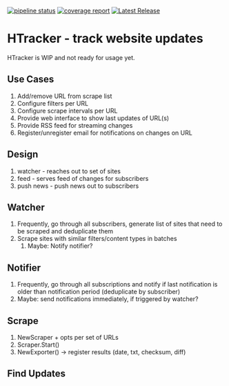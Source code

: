 [![pipeline status](https://gitlab.com/henri.philipps/htracker/badges/main/pipeline.svg)](https://gitlab.com/henri.philipps/htracker/-/commits/main)
[![coverage report](https://gitlab.com/henri.philipps/htracker/badges/main/coverage.svg?job=coverage)](https://gitlab.com/henri.philipps/htracker/-/commits/main)
[![Latest Release](https://gitlab.com/henri.philipps/htracker/-/badges/release.svg)](https://gitlab.com/henri.philipps/htracker/-/releases)

# HTracker - track website updates

HTracker is WIP and not ready for usage yet.

## Use Cases

1. Add/remove URL from scrape list
2. Configure filters per URL
3. Configure scrape intervals per URL
4. Provide web interface to show last updates of URL(s)
5. Provide RSS feed for streaming changes
6. Register/unregister email for notifications on changes on URL

## Design

1. watcher - reaches out to set of sites
2. feed - serves feed of changes for subscribers
3. push news - push news out to subscribers

## Watcher

1. Frequently, go through all subscribers, generate list of sites that need to be scraped and deduplicate them
2. Scrape sites with similar filters/content types in batches
    1. Maybe: Notify notifier?

## Notifier

1. Frequently, go through all subscriptions and notify if last notification is older than notification period (deduplicate by subscriber)
2. Maybe: send notifications immediately, if triggered by watcher? 

## Scrape

1. NewScraper + opts per set of URLs
2. Scraper.Start()
3. NewExporter() -> register results (date, txt, checksum, diff)

## Find Updates